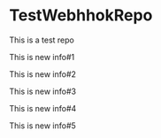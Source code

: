 # TestWebhhokRepo
This is a test repo


This is new info#1

This is new info#2

This is new info#3

This is new info#4

This is new info#5
